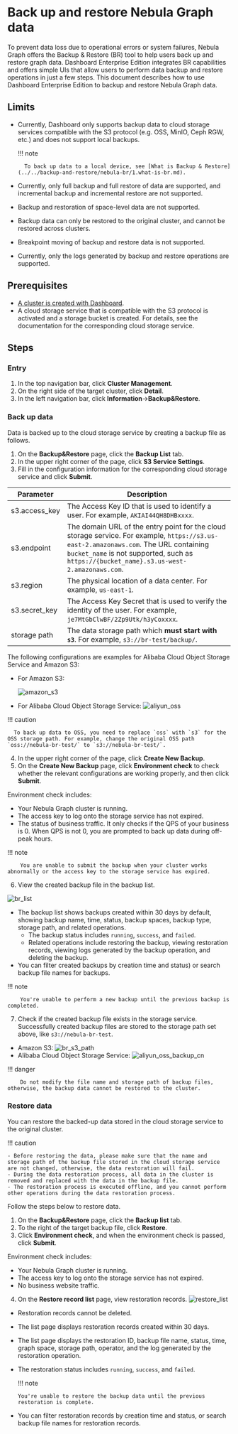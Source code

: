 # Back up and restore Nebula Graph data 

To prevent data loss due to operational errors or system failures, Nebula Graph offers the Backup & Restore (BR) tool to help users back up and restore graph data. Dashboard Enterprise Edition integrates BR capabilities and offers simple UIs that allow users to perform data backup and restore operations in just a few steps. This document describes how to use Dashboard Enterprise Edition to backup and restore Nebula Graph data.


## Limits

- Currently, Dashboard only supports backup data to cloud storage services compatible with the S3 protocol (e.g. OSS, MinIO, Ceph RGW, etc.) and does not support local backups.

  !!! note

        To back up data to a local device, see [What is Backup & Restore](../../backup-and-restore/nebula-br/1.what-is-br.md).
        
- Currently, only full backup and full restore of data are supported, and incremental backup and incremental restore are not supported.
- Backup and restoration of space-level data are not supported.
- Backup data can only be restored to the original cluster, and cannot be restored across clusters.
- Breakpoint moving of backup and restore data is not supported.
- Currently, only the logs generated by backup and restore operations are supported.

## Prerequisites

- [A cluster is created with Dashboard](../3.create-import-dashboard/1.create-cluster.md).
- A cloud storage service that is compatible with the S3 protocol is activated and a storage bucket is created. For details, see the documentation for the corresponding cloud storage service.
  
## Steps

### Entry

1. In the top navigation bar, click **Cluster Management**.
2. On the right side of the target cluster, click **Detail**. 
3. In the left navigation bar, click **Information**->**Backup&Restore**.
   
### Back up data

Data is backed up to the cloud storage service by creating a backup file as follows.

1. On the **Backup&Restore** page, click the **Backup List** tab. 
2. In the upper right corner of the page, click **S3 Service Settings**. 
3. Fill in the configuration information for the corresponding cloud storage service and click **Submit**.
   
  | Parameter        | Description                                                       |
  | ------------- | ------------------------------------------------------------ |
  | s3.access_key | The Access Key ID that is used to identify a user. For example, `AKIAI44QH8DHBxxxx`.          |
  | s3.endpoint   | The domain URL of the entry point for the cloud storage service. For example, `https://s3.us-east-2.amazonaws.com`. The URL containing `bucket_name` is not supported, such as `https://{bucket_name}.s3.us-west-2.amazonaws.com`. |
  | s3.region     | The physical location of a data center. For example, `us-east-1`.                    |
  | s3.secret_key | The Access Key Secret that is used to verify the identity of the user. For example, `je7MtGbClwBF/2Zp9Utk/h3yCoxxxx`. |
  | storage path  | The data storage path which **must start with `s3`**. For example, `s3://br-test/backup/`.                 |      

  The following configurations are examples for Alibaba Cloud Object Storage Service and Amazon S3:

  - For Amazon S3:

    ![amazon_s3](https://docs-cdn.nebula-graph.com.cn/figures/amazon_s3_2022-06-20_14-29-11.png)

  - For Alibaba Cloud Object Storage Service:
    ![aliyun_oss](https://docs-cdn.nebula-graph.com.cn/figures/br_s3_aliyun_2022-06-20_12-07-37.png)

  !!! caution

      To back up data to OSS, you need to replace `oss` with `s3` for the OSS storage path. For example, change the original OSS path `oss://nebula-br-test/` to `s3://nebula-br-test/`.
  
4. In the upper right corner of the page, click **Create New Backup**.
5. On the **Create New Backup** page, click **Environment check** to check whether the relevant configurations are working properly, and then click **Submit**.

  Environment check includes:

  - Your Nebula Graph cluster is running.
  - The access key to log onto the storage service has not expired.
  - The status of business traffic. It only checks if the QPS of your business is 0. When QPS is not 0, you are prompted to back up data during off-peak hours.

  !!! note

        You are unable to submit the backup when your cluster works abnormally or the access key to the storage service has expired.
  
6. View the created backup file in the backup list.
   
  ![br_list](https://docs-cdn.nebula-graph.com.cn/figures/brlist_2022-06-27_14-23-24_en.png)

  - The backup list shows backups created within 30 days by default, showing backup name, time, status, backup spaces, backup type, storage path, and related operations.
    - The backup status includes `running`, `success`, and `failed`.
    - Related operations include restoring the backup, viewing restoration records, viewing logs generated by the backup operation, and deleting the backup.
  - You can filter created backups by creation time and status) or search backup file names for backups.

  !!! note

        You're unable to perform a new backup until the previous backup is completed. 

7. Check if the created backup file exists in the storage service.
  Successfully created backup files are stored to the storage path set above, like `s3://nebula-br-test`.

  - Amazon S3:
  ![br_s3_path](https://docs-cdn.nebula-graph.com.cn/figures/br_s3_2022-06-20_12-07-37.png)
  - Alibaba Cloud Object Storage Service:
  ![aliyun_oss_backup_cn](https://docs-cdn.nebula-graph.com.cn/figures/aliyun_oss_backup_2022-06-27_13-52-23_en.png)

  !!! danger

        Do not modify the file name and storage path of backup files, otherwise, the backup data cannot be restored to the cluster.


### Restore data

You can restore the backed-up data stored in the cloud storage service to the original cluster.

!!! caution

    - Before restoring the data, please make sure that the name and storage path of the backup file stored in the cloud storage service are not changed, otherwise, the data restoration will fail.
    - During the data restoration process, all data in the cluster is removed and replaced with the data in the backup file.
    - The restoration process is executed offline, and you cannot perform other operations during the data restoration process.

Follow the steps below to restore data.

1. On the **Backup&Restore** page, click the **Backup list** tab.
2. To the right of the target backup file, click **Restore**.
3. Click **Environment check**, and when the environment check is passed, click **Submit**.

  Environment check includes:

  - Your Nebula Graph cluster is running.
  - The access key to log onto the storage service has not expired.
  - No business website traffic. 
  
4. On the **Restore record list** page, view restoration records.
  ![restore_list](https://docs-cdn.nebula-graph.com.cn/figures/restorelist_2022-06-27_14-23-24_en.png)
   
  - Restoration records cannot be deleted. 
  - The list page displays restoration records created within 30 days.
  - The list page displays the restoration ID, backup file name, status, time, graph space, storage path, operator, and the log generated by the restoration operation.
  - The restoration status includes `running`, `success`, and `failed`.

    !!! note

        You're unable to restore the backup data until the previous restoration is complete.

  - You can filter restoration records by creation time and status, or search backup file names for restoration records.

